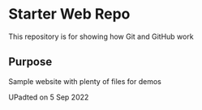 # Starter Web Repo

This repository is for showing how Git and GitHub work

## Purpose

Sample website with plenty of files for demos

UPadted on 5 Sep 2022
